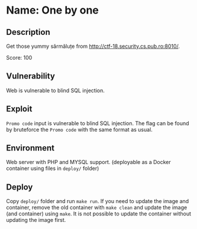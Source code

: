 # Name: One by one

## Description

Get those yummy sărmăluțe from http://ctf-18.security.cs.pub.ro:8010/.

Score: 100

## Vulnerability

Web is vulnerable to blind SQL injection.

## Exploit

`Promo code` input is vulnerable to blind SQL injection.
The flag can be found by bruteforce the `Promo code` with the same format as usual.

## Environment

Web server with PHP and MYSQL support. (deployable as a Docker container using files in `deploy/` folder)

## Deploy

Copy `deploy/` folder and run `make run`.
If you need to update the image and container, remove the old container with `make clean` and update the image (and container) using `make`.
It is not possible to update the container without updating the image first.

